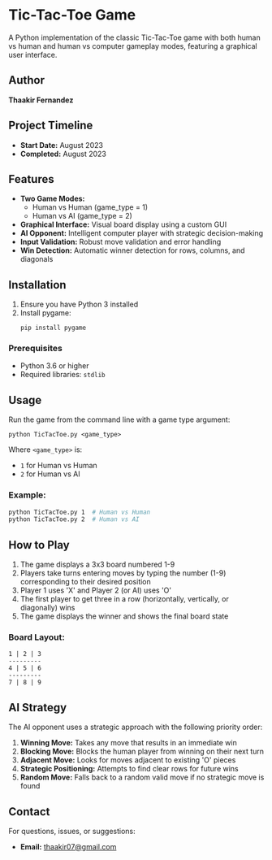 # Tic-Tac-Toe Game

A Python implementation of the classic Tic-Tac-Toe game with both human vs human and human vs computer gameplay modes, featuring a graphical user interface.

## Author

**Thaakir Fernandez**

## Project Timeline

- **Start Date:** August 2023
- **Completed:** August 2023

## Features

- **Two Game Modes:**
  - Human vs Human (game_type = 1)
  - Human vs AI (game_type = 2)
- **Graphical Interface:** Visual board display using a custom GUI
- **AI Opponent:** Intelligent computer player with strategic decision-making
- **Input Validation:** Robust move validation and error handling
- **Win Detection:** Automatic winner detection for rows, columns, and diagonals

## Installation

1. Ensure you have Python 3 installed
2. Install pygame:
   ```
   pip install pygame
   ```

### Prerequisites
- Python 3.6 or higher
- Required libraries: `stdlib`

## Usage

Run the game from the command line with a game type argument:

```
python TicTacToe.py <game_type>
```

Where `<game_type>` is:
- `1` for Human vs Human
- `2` for Human vs AI

### Example:
```bash
python TicTacToe.py 1  # Human vs Human
python TicTacToe.py 2  # Human vs AI
```

## How to Play

1. The game displays a 3x3 board numbered 1-9
2. Players take turns entering moves by typing the number (1-9) corresponding to their desired position
3. Player 1 uses 'X' and Player 2 (or AI) uses 'O'
4. The first player to get three in a row (horizontally, vertically, or diagonally) wins
5. The game displays the winner and shows the final board state

### Board Layout:
```
1 | 2 | 3
---------
4 | 5 | 6
---------
7 | 8 | 9
```

## AI Strategy

The AI opponent uses a strategic approach with the following priority order:

1. **Winning Move:** Takes any move that results in an immediate win
2. **Blocking Move:** Blocks the human player from winning on their next turn
3. **Adjacent Move:** Looks for moves adjacent to existing 'O' pieces
4. **Strategic Positioning:** Attempts to find clear rows for future wins
5. **Random Move:** Falls back to a random valid move if no strategic move is found

## Contact

For questions, issues, or suggestions:
- **Email:** thaakir07@gmail.com
